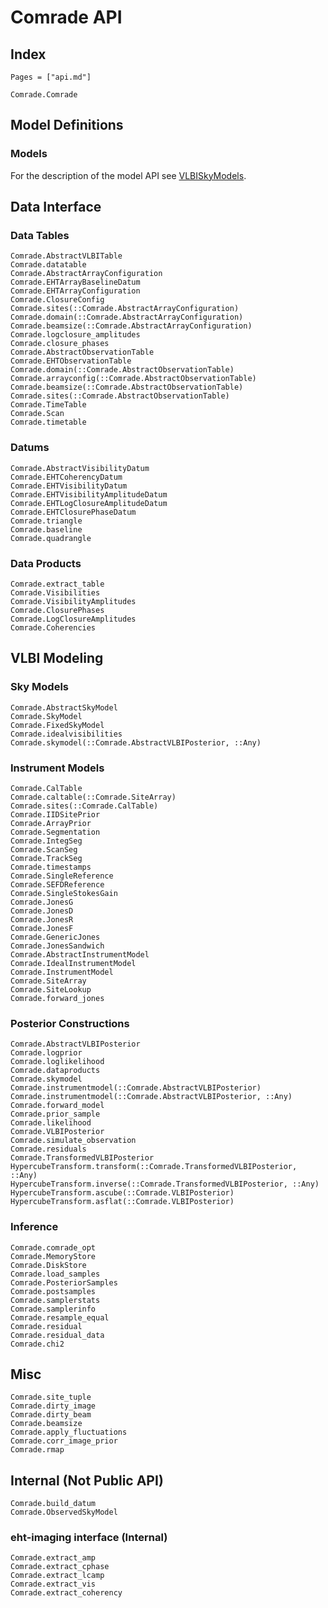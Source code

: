 # Comrade API

## Index

```@index
Pages = ["api.md"]
```

```@docs
Comrade.Comrade
```

## Model Definitions


### Models

For the description of the model API see [VLBISkyModels](https://ehtjulia.github.io/VLBISkyModels.jl/stable/).




## Data Interface


### Data Tables

```@docs
Comrade.AbstractVLBITable
Comrade.datatable
Comrade.AbstractArrayConfiguration
Comrade.EHTArrayBaselineDatum
Comrade.EHTArrayConfiguration
Comrade.ClosureConfig
Comrade.sites(::Comrade.AbstractArrayConfiguration)
Comrade.domain(::Comrade.AbstractArrayConfiguration)
Comrade.beamsize(::Comrade.AbstractArrayConfiguration)
Comrade.logclosure_amplitudes
Comrade.closure_phases
Comrade.AbstractObservationTable
Comrade.EHTObservationTable
Comrade.domain(::Comrade.AbstractObservationTable)
Comrade.arrayconfig(::Comrade.AbstractObservationTable)
Comrade.beamsize(::Comrade.AbstractObservationTable)
Comrade.sites(::Comrade.AbstractObservationTable)
Comrade.TimeTable
Comrade.Scan
Comrade.timetable
```

### Datums

```@docs
Comrade.AbstractVisibilityDatum
Comrade.EHTCoherencyDatum
Comrade.EHTVisibilityDatum
Comrade.EHTVisibilityAmplitudeDatum
Comrade.EHTLogClosureAmplitudeDatum
Comrade.EHTClosurePhaseDatum
Comrade.triangle
Comrade.baseline
Comrade.quadrangle
```

### Data Products

```@docs
Comrade.extract_table
Comrade.Visibilities
Comrade.VisibilityAmplitudes
Comrade.ClosurePhases
Comrade.LogClosureAmplitudes
Comrade.Coherencies
```



## VLBI Modeling

### Sky Models

```@docs
Comrade.AbstractSkyModel
Comrade.SkyModel
Comrade.FixedSkyModel
Comrade.idealvisibilities
Comrade.skymodel(::Comrade.AbstractVLBIPosterior, ::Any)
```

### Instrument Models

```@docs
Comrade.CalTable
Comrade.caltable(::Comrade.SiteArray)
Comrade.sites(::Comrade.CalTable)
Comrade.IIDSitePrior
Comrade.ArrayPrior
Comrade.Segmentation
Comrade.IntegSeg
Comrade.ScanSeg
Comrade.TrackSeg
Comrade.timestamps
Comrade.SingleReference
Comrade.SEFDReference
Comrade.SingleStokesGain
Comrade.JonesG
Comrade.JonesD
Comrade.JonesR
Comrade.JonesF
Comrade.GenericJones
Comrade.JonesSandwich
Comrade.AbstractInstrumentModel
Comrade.IdealInstrumentModel
Comrade.InstrumentModel
Comrade.SiteArray
Comrade.SiteLookup
Comrade.forward_jones
```


### Posterior Constructions

```@docs
Comrade.AbstractVLBIPosterior
Comrade.logprior
Comrade.loglikelihood
Comrade.dataproducts
Comrade.skymodel
Comrade.instrumentmodel(::Comrade.AbstractVLBIPosterior)
Comrade.instrumentmodel(::Comrade.AbstractVLBIPosterior, ::Any)
Comrade.forward_model
Comrade.prior_sample
Comrade.likelihood
Comrade.VLBIPosterior
Comrade.simulate_observation
Comrade.residuals
Comrade.TransformedVLBIPosterior
HypercubeTransform.transform(::Comrade.TransformedVLBIPosterior, ::Any)
HypercubeTransform.inverse(::Comrade.TransformedVLBIPosterior, ::Any)
HypercubeTransform.ascube(::Comrade.VLBIPosterior)
HypercubeTransform.asflat(::Comrade.VLBIPosterior)
```

### Inference
```@docs
Comrade.comrade_opt
Comrade.MemoryStore
Comrade.DiskStore
Comrade.load_samples
Comrade.PosteriorSamples
Comrade.postsamples
Comrade.samplerstats
Comrade.samplerinfo
Comrade.resample_equal
Comrade.residual
Comrade.residual_data
Comrade.chi2
```

## Misc

```@docs
Comrade.site_tuple
Comrade.dirty_image
Comrade.dirty_beam
Comrade.beamsize
Comrade.apply_fluctuations
Comrade.corr_image_prior
Comrade.rmap
```

## Internal (Not Public API)

```@docs
Comrade.build_datum
Comrade.ObservedSkyModel
```

### eht-imaging interface (Internal)

```@docs
Comrade.extract_amp
Comrade.extract_cphase
Comrade.extract_lcamp
Comrade.extract_vis
Comrade.extract_coherency
```


